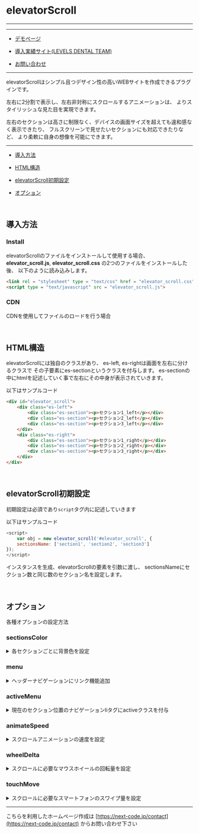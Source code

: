 # elevatorScroll

---

[]()

---

* [デモページ]()

* [導入実績サイト(LEVELS DENTAL TEAM)](https://levelsdentalteam.com/)

* [お問い合わせ](https://next-code.jp/contact/)

---

elevatorScrollはシンプル且つデザイン性の高いWEBサイトを作成できるプラグインです。

左右に2分割で表示し、左右非対称にスクロールするアニメーションは、
よりスタイリッシュな見た目を実現できます。

左右のセクションは高さに制限なく、デバイスの画面サイズを超えても違和感なく表示できたり、
フルスクリーンで見せたいセクションにも対応できたりなど、
より柔軟に自身の想像を可能にできます。

---

* [導入方法](https://github.com/nextcode-sys/elevator_scroll/blob/main/README.md#%E5%B0%8E%E5%85%A5%E6%96%B9%E6%B3%95)

* [HTML構造](https://github.com/nextcode-sys/elevator_scroll/blob/main/README.md#html%E6%A7%8B%E9%80%A0)

* [elevatorScroll初期設定](https://github.com/nextcode-sys/elevator_scroll/blob/main/README.md#elevatorscroll%E5%88%9D%E6%9C%9F%E8%A8%AD%E5%AE%9A)

* [オプション](https://github.com/nextcode-sys/elevator_scroll/blob/main/README.md#%E3%82%AA%E3%83%97%E3%82%B7%E3%83%A7%E3%83%B3)

<br>

## 導入方法

### Install
elevatorScrollのファイルをインストールして使用する場合、
__elevator_scroll.js__, __elevator_scroll.css__ の2つのファイルをインストールした後、
以下のように読み込みします。

```html
<link rel = "stylesheet" type = "text/css" href = "elevator_scroll.css">
<script type = "text/javascript" src = "elevator_scroll.js">
```

### CDN
CDNを使用してファイルのロードを行う場合

<br>

## HTML構造

elevatorScrollには独自のクラスがあり、
es-left, es-rightは画面を左右に分けるクラスで
その子要素にes-sectionというクラスを付与します。
es-sectionの中にhtmlを記述していく事で左右にその中身が表示されていきます。

以下はサンプルコード

```html
<div id="elevator_scroll">
	<div class="es-left">
		<div class="es-section"><p>セクション1_left</p></div>
		<div class="es-section"><p>セクション2_left</p></div>
		<div class="es-section"><p>セクション3_left</p></div>
	</div>
	<div class="es-right">
		<div class="es-section"><p>セクション1_right</p></div>
		<div class="es-section"><p>セクション2_right</p></div>
		<div class="es-section"><p>セクション3_right</p></div>
	</div>
</div>
```

<br>

## elevatorScroll初期設定

初期設定は必須であり```script```タグ内に記述していきます

以下はサンプルコード

```javascript
<script>
	var obj = new elevator_scroll('#elevator_scroll', {
	sectionsName: ['section1', 'section2', 'section3']
});
</script>
```

インスタンスを生成、elevatorScrollの要素を引数に渡し、
sectionsNameにセクション数と同じ数のセクション名を設定します。

<br>

## オプション

各種オプションの設定方法

### sectionsColor
<details>

<summary>各セクションごとに背景色を設定</summary>

```javascript
var obj = new elevator_scroll('#elevator_scroll', {
	sectionsColor: ['#ffdd79', '#ffffff', '#f2f2f2']
});
```

</details>

### menu
<details>

<summary>ヘッダーナビゲーションにリンク機能追加</summary>
html

```html
<header>
	<ul id="nav">
		<li><a href="#section1">セクション1</a></li>
		<li><a href="#section2">セクション2</a></li>
		<li><a href="#section3">セクション3</a></li>
	</ul>
</header>
```

javascript

```javascript
var obj = new elevator_scroll('#elevator_scroll', {
	menu:'#nav'
});
```

</details>

### activeMenu
<details>
<summary>現在のセクション位置のナビゲーションliタグにactiveクラスを付与</summary>

```javascript
var obj = new elevator_scroll('#elevator_scroll', {
	sectionsName: ['about', 'service1', 'service2', 'contact'],
	activeMenu: ['about', ['service1', 'service2'], 'contact',]
});

```
</details>

### animateSpeed
<details>

<summary>スクロールアニメーションの速度を設定</summary>

__速度(単位)__

animateSpeed: (設定値) * 1000ミリ秒

```javascript
var obj = new elevator_scroll('#elevator_scroll', {
	animateSpeed: 2
});
```
(デフォルト値:1)

</details>

### wheelDelta
<details>
<summary>スクロールに必要なマウスホイールの回転量を設定</summary>

```javascript
var obj = new elevator_scroll('#elevator_scroll', {
	wheelDelta: 200
});
```

(デフォルト値:100)

</details>

### touchMove
<details>
<summary>スクロールに必要なスマートフォンのスワイプ量を設定</summary>

```javascript
var obj = new elevator_scroll('#elevator_scroll', {
	touchMove: 200
});
```

(デフォルト値:100)

</details>

---

こちらを利用したホームページ作成は
[https://next-code.jp/contact](https://next-code.jp/contact) からお問い合わせ下さい